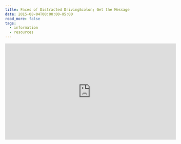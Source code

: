 ```yaml
---
title: Faces of Distracted Driving&colon; Get the Message
date: 2015-08-04T00:00:00-05:00
read_more: false
tags:
  - information
  - resources
---
```

<div class="pdf-container">
  <iframe width="560" height="315" src="https://www.youtube.com/embed/vjmlv1rbGKE" frameborder="0" allow="accelerometer; autoplay; encrypted-media; gyroscope; picture-in-picture" allowfullscreen></iframe>
</div>

